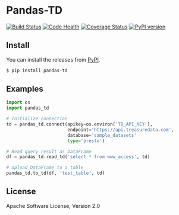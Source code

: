 # Pandas-TD

[![Build Status](https://travis-ci.org/treasure-data/pandas-td.svg?branch=master)](https://travis-ci.org/treasure-data/pandas-td)
[![Code Health](https://landscape.io/github/treasure-data/pandas-td/master/landscape.svg?style=flat)](https://landscape.io/github/treasure-data/pandas-td/master)
[![Coverage Status](https://coveralls.io/repos/treasure-data/pandas-td/badge.svg?branch=master)](https://coveralls.io/r/treasure-data/pandas-td?branch=master)
[![PyPI version](https://badge.fury.io/py/pandas-td.svg)](http://badge.fury.io/py/pandas-td)

## Install

You can install the releases from [PyPI](https://pypi.python.org/).

```sh
$ pip install pandas-td
```

## Examples

```python
import os
import pandas_td

# Initialize connection
td = pandas_td.connect(apikey=os.environ['TD_API_KEY'],
                       endpoint='https://api.treasuredata.com',
                       database='sample_datasets'
                       type='presto')

# Read query result as DataFrame
df = pandas_td.read_td('select * from www_access', td)

# Upload DataFrame to a table
pandas_td.to_td(df, 'test_table', td)
```

## License

Apache Software License, Version 2.0

